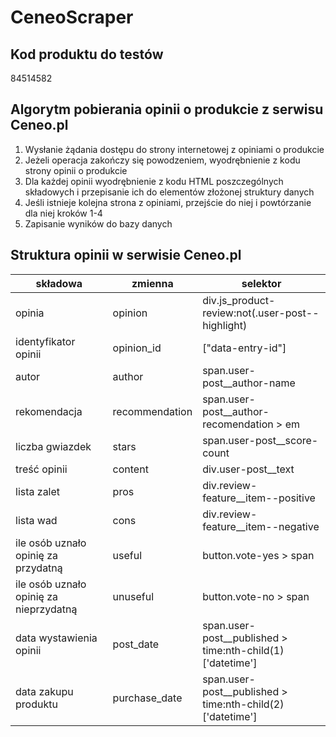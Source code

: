 # CeneoScraper

## Kod produktu do testów
84514582

## Algorytm pobierania opinii o produkcie  z serwisu Ceneo.pl
1. Wysłanie żądania dostępu do strony internetowej z opiniami o produkcie
2. Jeżeli operacja zakończy się powodzeniem, wyodrębnienie z kodu strony opinii o produkcie
3. Dla każdej opinii wyodrębnienie z kodu HTML poszczególnych składowych i przepisanie ich do elementów złożonej struktury danych
4. Jeśli istnieje kolejna strona z opiniami, przejście do niej i powtórzanie dla niej kroków 1-4
5. Zapisanie wyników do bazy danych

## Struktura opinii w serwisie Ceneo.pl
|składowa|zmienna|selektor|
|--------|-------|--------|
|opinia|opinion|div.js_product-review:not(.user-post--highlight)|
|identyfikator opinii|opinion_id|["data-entry-id"]|
|autor|author|span.user-post__author-name|
|rekomendacja|recommendation|span.user-post__author-recomendation > em|
|liczba gwiazdek|stars|span.user-post__score-count|
|treść opinii|content|div.user-post__text|
|lista zalet|pros|div.review-feature__item--positive|
|lista wad|cons|div.review-feature__item--negative|
|ile osób uznało opinię za przydatną|useful|button.vote-yes > span|
|ile osób uznało opinię za nieprzydatną|unuseful|button.vote-no > span|
|data wystawienia opinii|post_date|span.user-post__published > time:nth-child(1)['datetime']|
|data zakupu produktu|purchase_date|span.user-post__published > time:nth-child(2)['datetime']|







